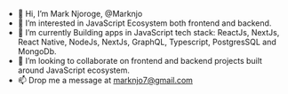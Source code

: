 - 👋 Hi, I’m Mark Njoroge, @Marknjo
- 👀 I’m interested in JavaScript Ecosystem both frontend and backend. 
- 🌱 I’m currently Building apps in JavaScript tech stack: ReactJs, NextJs, React Native, NodeJs, NextJs, GraphQL, Typescript, PostgresSQL and MongoDb. 
- 💞️ I’m looking to collaborate on frontend and backend projects built around JavaScript ecosystem. 
- 📫 Drop me a message at marknjo7@gmail.com 


